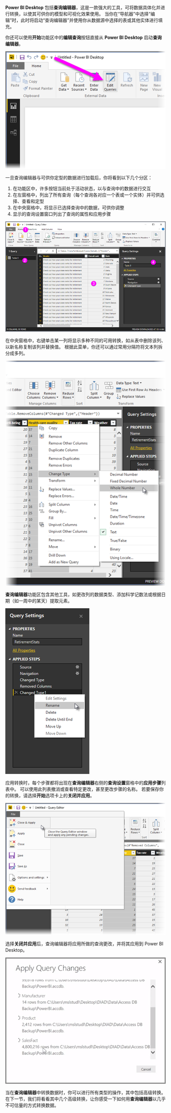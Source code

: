 **Power BI Desktop** 包括**查询编辑器**，这是一款强大的工具，可将数据具体化并进行转换，以使其可供你的模型和可视化效果使用。 当你在“导航器”中选择“编辑”时，此时将启动“查询编辑器”并使用你从数据源中选择的表或其他实体进行填充。

你还可以使用**开始**功能区中的**编辑查询**按钮直接从 **Power BI Desktop** 启动**查询编辑器**。

![](media/1-3-clean-and-transform-data-with-query-editor/1-3_1.png)

一旦查询编辑器与可供你定型的数据进行加载后，你将看到以下几个分区：

1. 在功能区中，许多按钮当前处于活动状态，以与查询中的数据进行交互
2. 在左窗格中，列出了所有查询（每个查询各对应一个表或一个实体）并可供选择、查看和定型
3. 在中央窗格中，将显示已选择查询中的数据，可供你调整
4. 显示的查询设置窗口列出了查询的属性和应用步骤

![](media/1-3-clean-and-transform-data-with-query-editor/1-3_2.png)

在中央窗格中，右键单击某一列将显示多种不同的可用转换，如从表中删除该列、以新名称复制该列并替换值。 根据此菜单，你还可以通过常用分隔符将文本列拆分成多列。

![](media/1-3-clean-and-transform-data-with-query-editor/1-3_3.png)

**查询编辑器**功能区包含其他工具，如更改列的数据类型、添加科学记数法或根据日期（如一周中的某天）提取元素。

![](media/1-3-clean-and-transform-data-with-query-editor/1-3_4.png)

应用转换时，每个步骤都将出现在**查询编辑器**右侧的**查询设置**窗格中的**应用步骤**列表中。 可以使用此列表撤消或查看特定更改，甚至更改步骤的名称。 若要保存你的转换，请选择**开始**选项卡上的**关闭并应用**。

![](media/1-3-clean-and-transform-data-with-query-editor/1-3_5.png)

选择**关闭并应用**后，查询编辑器将应用所做的查询更改，并将其应用到 Power BI Desktop。

![](media/1-3-clean-and-transform-data-with-query-editor/1-3_6.png)

当在**查询编辑器**中转换数据时，你可以进行所有类型的操作，其中包括高级转换。 在下一节，我们将看看其中几个高级转换，让你感受一下如何用**查询编辑器**以几乎不可估量的方式转换数据。

